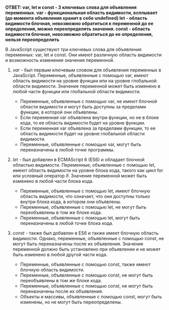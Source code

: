 **ОТВЕТ:
	var, let и const - 3 ключевых слова для объявления переменных.
	var - функциональная область видимости, всплывает (до момента объявления хранит в себе undefined)
	let - область видимости блочная, невозможно обратиться к переменной до ее определения, можно переопределять значения. 
	const - область видимости блочная, невозможно обратиться до ее определения, нельзя переопределить**

В JavaScript существуют три ключевых слова для объявления переменных: var, let и const. Они имеют различную область видимости и возможность изменения значения переменной.

1. *var* - был первым ключевым словом для объявления переменных в JavaScript. Переменные, объявленные с помощью var, имеют область видимости на уровне функции или на уровне глобальной области видимости. Значение переменной может быть изменено в любой части функции или глобальной области видимости.
	* Переменные, объявленные с помощью var, не имеют блочной области видимости и могут быть доступны за пределами функции, в которой они объявлены.
	* Если переменная var объявлена внутри функции, но не в блоке кода, то ее область видимости будет на уровне функции.
	- Если переменная var объявлена за пределами функции, то ее область видимости будет на уровне глобальной области видимости.
	- Переменные, объявленные с помощью var, могут быть переназначены в любой точке программы.
	
2. *let* - был добавлен в ECMAScript 6 (ES6) и обладает блочной областью видимости. Переменные, объявленные с помощью let, имеют область видимости на уровне блока кода, такого как цикл for или условный оператор if. Значение переменной может быть изменено в любой части блока кода.
	* Переменные, объявленные с помощью let, имеют блочную область видимости, что означает, что они доступны только внутри блока кода, в котором они объявлены.
	* Переменные, объявленные с помощью let, не могут быть переобъявлены в том же блоке кода.
	* Переменные, объявленные с помощью let, могут быть переназначены в любой точке блока кода.
	
3. *const* - также был добавлен в ES6 и также имеет блочную область видимости. Однако, переменные, объявленные с помощью const, не могут быть переназначены после их объявления. Значение переменной должно быть установлено при объявлении и не может быть изменено в любой другой части кода.
	- Переменные, объявленные с помощью const, также имеют блочную область видимости.
	- Переменные, объявленные с помощью const, не могут быть переобъявлены в том же блоке кода.
	- Переменные, объявленные с помощью const, не могут быть переназначены после их объявления.
	- Объекты и массивы, объявленные с помощью const, могут быть изменены, но не могут быть переопределены.
